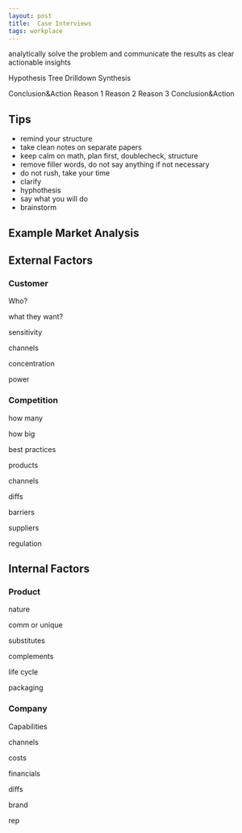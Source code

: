 ```yaml
---
layout: post
title:  Case Interviews 
tags: workplace
---
```


analytically solve the problem and communicate the results as clear actionable insights 


Hypothesis
Tree
Drilldown
Synthesis

Conclusion&Action
  Reason 1
  Reason 2
  Reason 3
Conclusion&Action
​
## Tips 
+ remind your structure
+ take clean notes on separate papers
+ keep calm on math, plan first, doublecheck, structure
+ remove filler words, do not say anything if not necessary
+ do not rush, take your time
+ clarify 
+ hyphothesis
+ say what you will do
+ brainstorm

## Example Market Analysis

## External Factors

### Customer
Who?

what they want?

sensitivity

channels

concentration

power

### Competition

how many

how big

best practices

products

channels

diffs

barriers

suppliers

regulation

## Internal Factors

### Product
nature

comm or unique

substitutes

complements

life cycle

packaging

### Company

Capabilities

channels

costs

financials 

diffs

brand

rep
